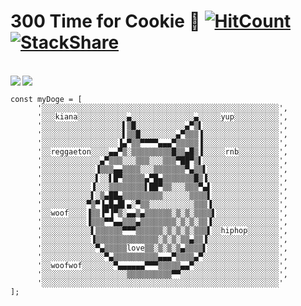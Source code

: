 # 300 Time for Cookie 🙂 [![HitCount](http://hits.dwyl.com/aiinkiestism/aiinkiestism.svg)](http://hits.dwyl.com/aiinkiestism/aiinkiestism) [![StackShare](http://img.shields.io/badge/tech-stack-0690fa.svg?style=flat)](https://stackshare.io/aiinkiestism/my-stack)

<br>
<a href="https://github.com/anuraghazra/github-readme-stats">
  <img align="left" src="https://github-readme-stats.vercel.app/api?username=aiinkiestism&count_private=true&show_icons=true&theme=radical" />
</a>
<a href="https://github.com/anuraghazra/github-readme-stats">
  <img align="left" src="https://github-readme-stats.vercel.app/api/top-langs/?username=aiinkiestism&hide=html,css&theme=radical" />
</a>

<br />

```
const myDoge = [
      '░░░░░░░░░░░░░░░░░░░░░░░░░░░░░░░░░░░░░░░░░░░░░░░░░░░░░',
      '░░░kiana░░░░░░░░░░░▄░░░░░░░░░░░░░░▄░░░░░yup░░░░░░░░░░',
      '░░░░░░░░░░░░░░░░░░▌▒█░░░░░░░░░░░▄▀▒▌░░░░░░░░░░░░░░░░░',
      '░░░░░░░░░░░░░░░░░░▌▒▒█░░░░░░░░▄▀▒▒▒▐░░░░░░░░░░░░░░░░░',
      '░░░░░░░░░░░░░░░░░▐▄▀▒▒▀▀▀▀▄▄▄▀▒▒▒▒▒▐░░░░░░░░░░░░░░░░░',
      '░░reggaeton░░░░▄▄▀▒░▒▒▒▒▒▒▒▒▒█▒▒▄█▒▐░░░░░rnb░░░░░░░░░',
      '░░░░░░░░░░░░░▄▀▒▒▒░░░▒▒▒░░░▒▒▒▀██▀▒▌░░░░░░░░░░░░░░░░░',
      '░░░░░░░░░░░░▐▒▒▒▄▄▒▒▒▒░░░▒▒▒▒▒▒▒▀▄▒▒▌░░░░░░░░░░░░░░░░',
      '░░░░░░░░░░░░▌░░▌█▀▒▒▒▒▒▄▀█▄▒▒▒▒▒▒▒█▒▐░░░░░░░░░░░░░░░░',
      '░░░░░░░░░░░▐░░░▒▒▒▒▒▒▒▒▌██▀▒▒░░░▒▒▒▀▄▌░░░░░░░░░░░░░░░',
      '░░░░░░░░░░░▌░▒▄██▄▒▒▒▒▒▒▒▒▒░░░░░░▒▒▒▒▌░░░░░░░░░░░░░░░',
      '░░░░░░░░░░▀▒▀▐▄█▄█▌▄░▀▒▒░░░░░░░░░░▒▒▒▐░░░░░░░░░░░░░░░',
      '░░woof░░░░▐▒▒▐▀▐▀▒░▄▄▒▄▒▒▒▒▒▒░▒░▒░▒▒▒▒▌░░░░░░░░░░░░░░',
      '░░░░░░░░░░▐▒▒▒▀▀▄▄▒▒▒▄▒▒▒▒▒▒▒▒░▒░▒░▒▒▐░░░░░░░░░░░░░░░',
      '░░░░░░░░░░░▌▒▒▒▒▒▒▀▀▀▒▒▒▒▒▒░▒░▒░▒░▒▒▒▌░░hiphop░░░░░░░',
      '░░░░░░░░░░░▐▒▒▒▒▒▒▒▒▒▒▒▒▒▒░▒░▒░▒▒▄▒▒▐░░░░░░░░░░░░░░░░',
      '░░░░░░░░░░░░▀▄▒▒▒▒▒love▒▒░▒░▒░▒▄▒▒▒▒▌░░░░░░░░░░░░░░░░',
      '░░░░░░░░░░░░░░▀▄▒▒▒▒▒▒▒▒▒▒▄▄▄▀▒▒▒▒▄▀░░░░░░░░░░░░░░░░░',
      '░░woofwof░░░░░░░▀▄▄▄▄▄▄▀▀▀▒▒▒▒▒▄▄▀░░░░░░░░░░░░░░░░░░░',
      '░░░░░░░░░░░░░░░░░░░▒▒▒▒▒▒▒▒▒▒▀▀░░░░░░░░░░░░░░░░░░░░░░',
      '░░░░░░░░░░░░░░░░░░░░░░░░░░░░░░░░░░░░░░░░░░░░░░░░░░░░░'
];
```
